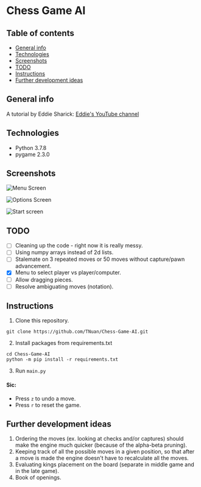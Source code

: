 # Chess Game AI

## Table of contents
* [General info](#general-info)
* [Technologies](#technologies)
* [Screenshots](#screenshots)
* [TODO](#todo)
* [Instructions](#instructions)
* [Further development ideas](#further-development-ideas)

## General info 
A tutorial by Eddie Sharick: [Eddie's YouTube channel](https://www.youtube.com/channel/UCaEohRz5bPHywGBwmR18Qww)

## Technologies
* Python 3.7.8
* pygame 2.3.0

## Screenshots
![Menu Screen](https://user-images.githubusercontent.com/80916844/238141284-3694d30a-e724-4212-9441-a88d03761b55.png)

![Options Screen](https://user-images.githubusercontent.com/80916844/238141619-7dd206b2-d676-42aa-9107-3bb313aeeef9.png)

![Start screen](https://user-images.githubusercontent.com/80916844/240962307-30b81771-b203-4189-b2cb-cd5a50625c1a.png)

## TODO
- [ ] Cleaning up the code - right now it is really messy.
- [ ] Using numpy arrays instead of 2d lists.
- [ ] Stalemate on 3 repeated moves or 50 moves without capture/pawn advancement.
- [x] Menu to select player vs player/computer.
- [ ] Allow dragging pieces.
- [ ] Resolve ambiguating moves (notation).

## Instructions
1. Clone this repository.
```
git clone https://github.com/TNuan/Chess-Game-AI.git
```
2. Install packages from requirements.txt
```
cd Chess-Game-AI
python -m pip install -r requirements.txt
```
3. Run `main.py`

#### Sic:
* Press `z` to undo a move.
* Press `r` to reset the game.

## Further development ideas
1. Ordering the moves (ex. looking at checks and/or captures) should make the engine much quicker (because of the alpha-beta pruning).
2. Keeping track of all the possible moves in a given position, so that after a move is made the engine doesn't have to recalculate all the moves.
3. Evaluating kings placement on the board (separate in middle game and in the late game).
4. Book of openings.